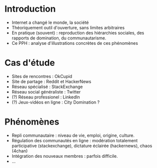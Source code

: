 # Introduction

* Internet a changé le monde, la société
* Théoriquement outil d'ouverture, sans limites arbitraires
* En pratique (souvent) : reproduction des hiérarchies sociales, des rapports de domination, du communautarisme.
* Ce PPH : analyse d'illustrations concrètes de ces phénomènes

# Cas d'étude

* Sites de rencontres : OkCupid
* Site de partage : Reddit et HackerNews
* Réseau spécialisé : StackExchange
* Réseau social généraliste : Twitter
* (?) Réseau professionel : LinkedIn
* (?) Jeux-vidéos en ligne : City Domination ?

# Phénomènes

* Repli communautaire : niveau de vie, emploi, origine, culture.
* Régulation des communautés en ligne : modération totalement participative (stackexchange), dictature éclairée (hackernews), chaos (4chan)
* Intégration des nouveaux membres : parfois difficile.
* ...
